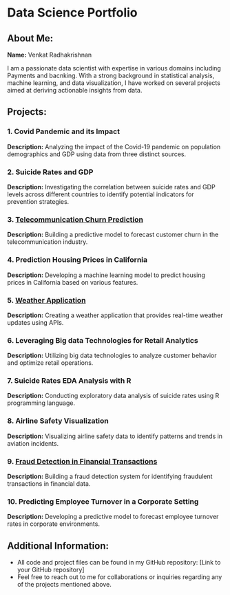 # Data Science Portfolio

## About Me:
**Name:** Venkat Radhakrishnan

I am a passionate data scientist with expertise in various domains including Payments and bacnking. With a strong background in statistical analysis, machine learning, and data visualization, I have worked on several projects aimed at deriving actionable insights from data.

## Projects:

### 1. Covid Pandemic and its Impact
**Description:** Analyzing the impact of the Covid-19 pandemic on population demographics and GDP using data from three distinct sources.

### 2. Suicide Rates and GDP
**Description:** Investigating the correlation between suicide rates and GDP levels across different countries to identify potential indicators for prevention strategies.

### 3. [Telecommunication Churn Prediction](https://github.com/krishvenkatin/TelecomChurn)
**Description:** Building a predictive model to forecast customer churn in the telecommunication industry.

### 4. Prediction Housing Prices in California
**Description:** Developing a machine learning model to predict housing prices in California based on various features.

### 5. [Weather Application](https://github.com/krishvenkatin/WeatherForecast)
**Description:** Creating a weather application that provides real-time weather updates using APIs.

### 6. Leveraging Big data Technologies for Retail Analytics
**Description:** Utilizing big data technologies to analyze customer behavior and optimize retail operations.

### 7. Suicide Rates EDA Analysis with R
**Description:** Conducting exploratory data analysis of suicide rates using R programming language.

### 8. Airline Safety Visualization
**Description:** Visualizing airline safety data to identify patterns and trends in aviation incidents.

### 9. [Fraud Detection in Financial Transactions](https://github.com/krishvenkatin/CreditCardFraudDetection)
**Description:** Building a fraud detection system for identifying fraudulent transactions in financial data.

### 10. Predicting Employee Turnover in a Corporate Setting
**Description:** Developing a predictive model to forecast employee turnover rates in corporate environments.

## Additional Information:
- All code and project files can be found in my GitHub repository: [Link to your GitHub repository]
- Feel free to reach out to me for collaborations or inquiries regarding any of the projects mentioned above.

